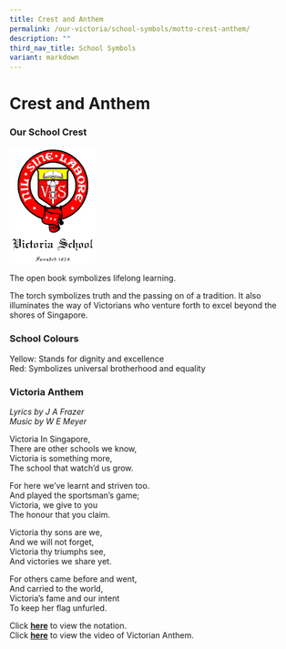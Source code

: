 ```yaml
---
title: Crest and Anthem
permalink: /our-victoria/school-symbols/motto-crest-anthem/
description: ""
third_nav_title: School Symbols
variant: markdown
---
```

# **Crest and Anthem**
### Our School Crest
<img src="/images/schoollogo.gif" style="width:30%">
		 
		 
The open book symbolizes lifelong learning.

The torch symbolizes truth and the passing on of a tradition. It also illuminates the way of Victorians who venture forth to excel beyond the shores of Singapore.

### School Colours

Yellow: Stands for dignity and excellence    
Red: Symbolizes universal brotherhood and equality

### Victoria Anthem

_Lyrics by J A Frazer  
Music by W E Meyer_

Victoria In Singapore,  
There are other schools we know,  
Victoria is something more,  
The school that watch’d us grow.

For here we’ve learnt and striven too.  
And played the sportsman’s game;  
Victoria, we give to you  
The honour that you claim.

Victoria thy sons are we,  
And we will not forget,  
Victoria thy triumphs see,  
And victories we share yet.

For others came before and went,  
And carried to the world,  
Victoria’s fame and our intent  
To keep her flag unfurled.

Click&nbsp;[**here**](/files/notation.pdf)&nbsp;to view the notation.   
Click&nbsp;[**here**](https://www.facebook.com/VictoriaSchool140Anniversary/videos/1593839957599984/)&nbsp;to view the video of Victorian Anthem.